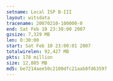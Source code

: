 ```yaml
---
setname: Local ISP B-III
layout: witsdata
tracename: 20070210-100000-0
end: Sat Feb 10 23:30:00 2007
gzsize: 7,329 MB
len: 0:30:00
start: Sat Feb 10 23:00:01 2007
totalwirelen: 92,427 MB
pkts: 178 million
size: 12,805 MB
md5: be7214aee50c2100dfc21aab8fd63597
---
```

